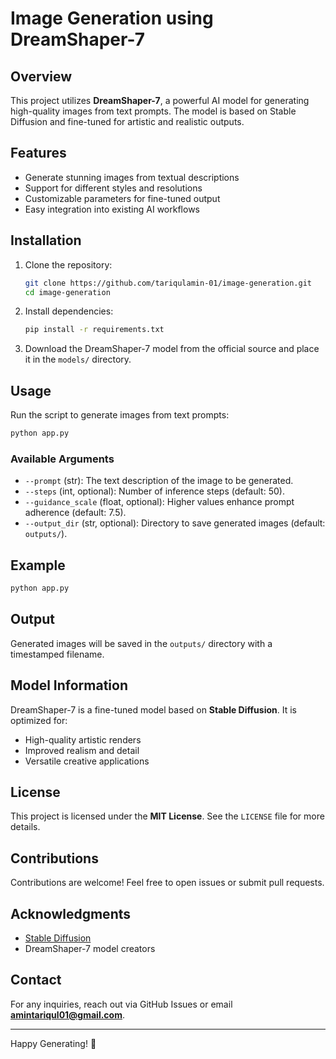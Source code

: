 # Image Generation using DreamShaper-7

## Overview
This project utilizes **DreamShaper-7**, a powerful AI model for generating high-quality images from text prompts. The model is based on Stable Diffusion and fine-tuned for artistic and realistic outputs.

## Features
- Generate stunning images from textual descriptions
- Support for different styles and resolutions
- Customizable parameters for fine-tuned output
- Easy integration into existing AI workflows

## Installation
1. Clone the repository:
   ```bash
   git clone https://github.com/tariqulamin-01/image-generation.git
   cd image-generation
   ```
2. Install dependencies:
   ```bash
   pip install -r requirements.txt
   ```
3. Download the DreamShaper-7 model from the official source and place it in the `models/` directory.

## Usage
Run the script to generate images from text prompts:
```bash
python app.py 
```
### Available Arguments
- `--prompt` (str): The text description of the image to be generated.
- `--steps` (int, optional): Number of inference steps (default: 50).
- `--guidance_scale` (float, optional): Higher values enhance prompt adherence (default: 7.5).
- `--output_dir` (str, optional): Directory to save generated images (default: `outputs/`).

## Example
```bash
python app.py 
```

## Output
Generated images will be saved in the `outputs/` directory with a timestamped filename.

## Model Information
DreamShaper-7 is a fine-tuned model based on **Stable Diffusion**. It is optimized for:
- High-quality artistic renders
- Improved realism and detail
- Versatile creative applications

## License
This project is licensed under the **MIT License**. See the `LICENSE` file for more details.

## Contributions
Contributions are welcome! Feel free to open issues or submit pull requests.

## Acknowledgments
- [Stable Diffusion](https://stablediffusionweb.com/)
- DreamShaper-7 model creators

## Contact
For any inquiries, reach out via GitHub Issues or email **amintariqul01@gmail.com**.

---
Happy Generating! 🚀

